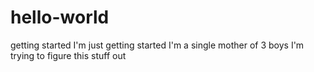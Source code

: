 # hello-world
getting started
I'm just getting started
I'm a single mother of 3 boys
I'm trying to figure this stuff out
